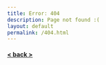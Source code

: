 ```yaml
---
title: Error: 404
description: Page not found :(
layout: default
permalink: /404.html
---
```


#### [< back >](.././)
